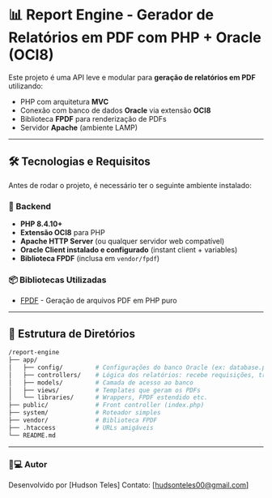 # 📊 Report Engine - Gerador de Relatórios em PDF com PHP + Oracle (OCI8)

Este projeto é uma API leve e modular para **geração de relatórios em PDF** utilizando:
- PHP com arquitetura **MVC**
- Conexão com banco de dados **Oracle** via extensão **OCI8**
- Biblioteca **FPDF** para renderização de PDFs
- Servidor **Apache** (ambiente LAMP)

---

## 🛠️ Tecnologias e Requisitos

Antes de rodar o projeto, é necessário ter o seguinte ambiente instalado:

### 🔧 Backend
- **PHP 8.4.10+**
- **Extensão OCI8** para PHP
- **Apache HTTP Server** (ou qualquer servidor web compatível)
- **Oracle Client instalado e configurado** (instant client + variables)
- **Biblioteca FPDF** (inclusa em `vendor/fpdf`)

### 📦 Bibliotecas Utilizadas
- [FPDF](http://www.fpdf.org/) - Geração de arquivos PDF em PHP puro

---

## 🧱 Estrutura de Diretórios

```bash
/report-engine
├── app/
│   ├── config/         # Configurações do banco Oracle (ex: database.php)
│   ├── controllers/    # Lógica dos relatórios: recebe requisições, trata e envia para modelos
│   ├── models/         # Camada de acesso ao banco
│   ├── views/          # Templates que geram os PDFs
│   └── libraries/      # Wrappers, FPDF estendido etc.
├── public/             # Front controller (index.php)
├── system/             # Roteador simples
├── vendor/             # Biblioteca FPDF
├── .htaccess           # URLs amigáveis
└── README.md
```
---

### 👨💻 Autor
Desenvolvido por [Hudson Teles]
Contato: [hudsonteles00@gmail.com]
